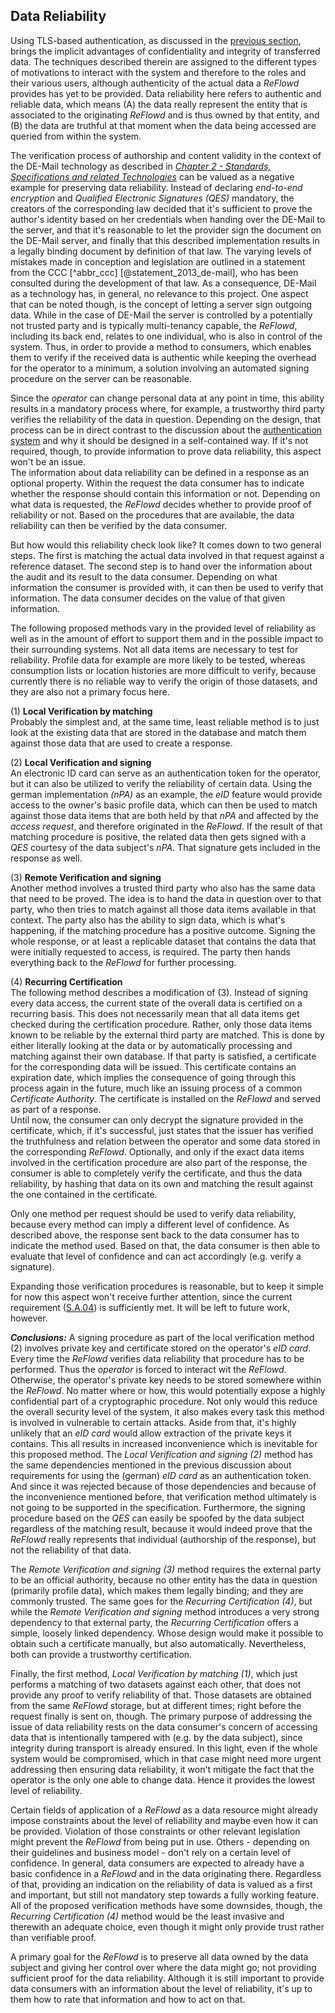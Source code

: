 ## Data Reliability



Using TLS-based authentication, as discussed in the [previous section](#authentication), brings the 
implicit advantages of confidentiality and integrity of transferred data. The techniques described 
therein are assigned to the different types of motivations to interact with the system and therefore
to the roles and their various users, although authenticity of the actual data a *ReFlowd* provides
has yet to be provided. Data reliability here refers to authentic and reliable data, which means (A)
the data really represent the entity that is associated to the originating *ReFlowd* and is thus owned
by that entity, and (B) the data are truthful at that moment when the data being accessed are
queried from within the system.

The verification process of authorship and content validity in the context of the DE-Mail 
technology as described in 
*[Chapter 2 - Standards, Specifications and related Technologies](#standards-specifications-and-related-technologies)*
can be valued as a negative example for preserving data reliability. Instead of declaring
*end-to-end encryption* and *Qualified Electronic Signatures (QES)* mandatory, the creators of the
corresponding law decided that it's sufficient to prove the author's identity based on her
credentials when handing over the DE-Mail to the server, and that it's reasonable to let the 
provider sign the document on the DE-Mail server, and finally that this described implementation
results in a legally binding document by definition of that law. The varying levels of mistakes made
in conception and legislation are outlined in a statement from the CCC [^abbr_ccc] 
[@statement_2013_de-mail], who has been consulted during the development of that law.
As a consequence, DE-Mail as a technology has, in general, no relevance to this project. One aspect
that can be noted though, is the concept of letting a server sign outgoing data. While in the case
of DE-Mail the server is controlled by a potentially not trusted party and is typically
multi-tenancy capable, the *ReFlowd*, including its back end, relates to one individual, who is also
in control of the system. Thus, in order to provide a method to consumers, which enables them to
verify if the received data is authentic while keeping the overhead for the operator to a minimum,
a solution involving an automated signing procedure on the server can be reasonable.

Since the *operator* can change personal data at any point in time, this ability results in a
mandatory process where, for example, a trustworthy third party verifies the reliability of the data
in question. Depending on the design, that process can be in direct contrast to the discussion about
the [authentication system](#authentication) and why it should be designed in a self-contained way.
If it's not required, though, to provide information to prove data reliability, this aspect won't be
an issue.   
The information about data reliability can be defined in a response as an optional property. Within 
the request the data consumer has to indicate whether the response should contain this information 
or not. Depending on what data is requested, the *ReFlowd* decides whether to provide proof of 
reliability or not. Based on the procedures that are available, the data reliability can then be 
verified by the data consumer.

But how would this reliability check look like? It comes down to two general steps. The first is 
matching the actual data involved in that request against a reference dataset. The second step
is to hand over the information about the audit and its result to the data consumer. Depending on
what information the consumer is provided with, it can then be used to verify that information.
The data consumer decides on the value of that given information. 

The following proposed methods vary in the provided level of reliability as well as in the amount of 
effort to support them and in the possible impact to their surrounding systems. Not all data items 
are necessary to test for reliability. Profile data for example are more likely to be tested, 
whereas consumption lists or location histories are more difficult to verify, because currently 
there is no reliable way to verify the origin of those datasets, and they are also not a primary 
focus here. 

(1) __Local Verification by matching__\
Probably the simplest and, at the same time, least reliable method is to just look at the existing 
data that are stored in the database and match them against those data that are used to create a 
response.

(2) __Local Verification and signing__\
An electronic ID card can serve as an authentication token for the operator, but it can also be 
utilized to verify the reliability of certain data. Using the german implementation *(nPA)* as an 
example, the *eID* feature would provide access to the owner's basic profile data, which can then
be used to match against those data items that are both held by that *nPA* and affected by the 
*access request*, and therefore originated in the *ReFlowd*. If the result of that matching procedure
is positive, the related data then gets signed with a *QES* courtesy of the data subject's *nPA*.
That signature gets included in the response as well.

(3) __Remote Verification and signing__\
Another method involves a trusted third party who also has the same data that need to be proved. The
idea is to hand the data in question over to that party, who then tries to match against all those
data items available in that context. The party also has the ability to sign data, which is what's 
happening, if the matching procedure has a positive outcome. Signing the whole response, or at least 
a replicable dataset that contains the data that were initially requested to access, is required. 
The party then hands everything back to the *ReFlowd* for further processing.

(4) __Recurring Certification__\
The following method describes a modification of (3). Instead of signing every data access, the
current state of the overall data is certified on a recurring basis. This does not necessarily mean 
that all data items get checked during the certification procedure. Rather, only those data items
known to be reliable by the external third party are matched. This is done by either literally 
looking at the data or by automatically processing and matching against their own database. If that 
party is satisfied, a certificate for the corresponding data will be issued. This certificate 
contains an expiration date, which implies the consequence of going through this process again in 
the future, much like an issuing process of a common *Certificate Authority*. The certificate is 
installed on the *ReFlowd* and served as part of a response.  
Until now, the consumer can only decrypt the signature provided in the certificate, which, if 
it's successful, just states that the issuer has verified the truthfulness and relation between the 
operator and some data stored in the corresponding *ReFlowd*. Optionally, and only if the exact data 
items involved in the certification procedure are also part of the response, the consumer is able to
completely verify the certificate, and thus the data reliability, by hashing that data on its own 
and matching the result against the one contained in the certificate.

Only one method per request should be used to verify data reliability, because every method can 
imply a different level of confidence. As described above, the response sent back to the data 
consumer has to indicate the method used. Based on that, the data consumer is then able to evaluate 
that level of confidence and can act accordingly (e.g. verify a signature).

Expanding those verification procedures is reasonable, but to keep it simple for now this aspect 
won't receive further attention, since the current requirement ([S.A.04](#sa04)) is sufficiently 
met. It will be left to future work, however.


*__Conclusions:__*
A signing procedure as part of the local verification method (2) involves private key and
certificate stored on the operator's *eID card*. Every time the *ReFlowd* verifies data reliability
that procedure has to be performed. Thus the *operator* is forced to interact wit the *ReFlowd*.
Otherwise, the operator's private key needs to be stored somewhere within the *ReFlowd*. No matter
where or how, this would potentially expose a highly confidential part of a cryptographic procedure.
Not only would this reduce the overall security level of the system, it also makes every task this 
method is involved in vulnerable to certain attacks. Aside from that, it's highly unlikely that an 
*eID card* would allow extraction of the private keys it contains. This all results in increased 
inconvenience which is inevitable for this proposed method. The *Local Verification and signing (2)* 
method has the same dependencies mentioned in the previous discussion about requirements for using
the (german) *eID card* as an authentication token. And since it was rejected because of those 
dependencies and because of the inconvenience mentioned before, that verification method ultimately 
is not going to be supported in the specification. Furthermore, the signing procedure based on the 
*QES* can easily be spoofed by the data subject regardless of the matching result, because it would
indeed prove that the *ReFlowd* really represents that individual (authorship of the response), but
not the reliability of that data.

The *Remote Verification and signing (3)* method requires the external party to be an official 
authority, because no other entity has the data in question (primarily profile data), which makes
them legally binding; and they are commonly trusted. The same goes for the 
*Recurring Certification (4)*, but while the *Remote Verification and signing* method introduces a
very strong dependency to that external party, the *Recurring Certification* offers a simple,
loosely linked dependency. Whose design would make it possible to obtain such a certificate
manually, but also automatically. Nevertheless, both can provide a trustworthy certification. 

Finally, the first method, *Local Verification by matching (1)*, which just performs a matching of 
two datasets against each other, that does not provide any proof to verify reliability of that.
Those datasets are obtained from the same *ReFlowd* storage, but at different times; right before the
request finally is sent on, though.
The primary purpose of addressing the issue of data reliability rests on the data consumer's 
concern of accessing data that is intentionally tampered with (e.g. by the data subject), since 
integrity during transport is already ensured. In this light, even if the whole system would be 
compromised, which in that case might need more urgent addressing then ensuring data reliability,
it won't mitigate the fact that the operator is the only one able to change data. Hence it provides
the lowest level of reliability.

Certain fields of application of a *ReFlowd* as a data resource might already impose constraints 
about the level of reliability and maybe even how it can be provided. Violation of those constraints 
or other relevant legislation might prevent the *ReFlowd* from being put in use. Others - depending on 
their guidelines and business model - don't rely on a certain level of confidence. In general, 
data consumers are expected to already have a basic confidence in a *ReFlowd* and in the data 
originating there.
Regardless of that, providing an indication on the reliability of data is valued as a first and 
important, but still not mandatory step towards a fully working feature. All of the proposed
verification methods have some downsides, though, the *Recurring Certification (4)* method would be
the least invasive and therewith an adequate choice, even though it might only provide trust rather
than verifiable proof.

A primary goal for the *ReFlowd* is to preserve all data owned by the data subject and giving her
control over where the data might go; not providing sufficient proof for the data reliability.
Although it is still important to provide data consumers with an information about the level of 
reliability, it's up to them how to rate that information and how to act on that.
